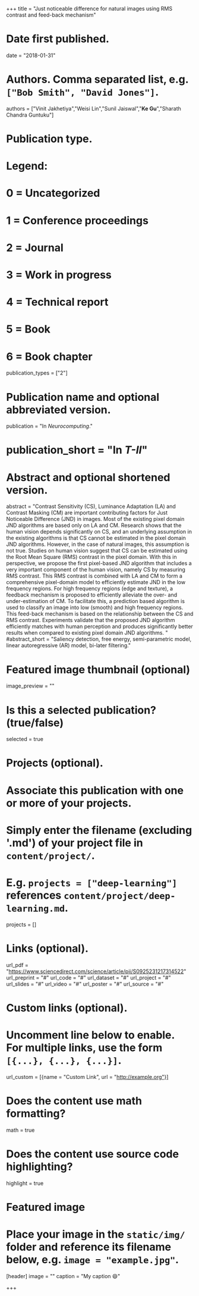 +++
title = "Just noticeable difference for natural images using RMS contrast and feed-back mechanism"

# Date first published.
date = "2018-01-31"

# Authors. Comma separated list, e.g. `["Bob Smith", "David Jones"]`.
authors = ["Vinit Jakhetiya","Weisi Lin","Sunil Jaiswal","**Ke Gu**","Sharath Chandra Guntuku"]
# Publication type.
# Legend:
# 0 = Uncategorized
# 1 = Conference proceedings
# 2 = Journal
# 3 = Work in progress
# 4 = Technical report
# 5 = Book
# 6 = Book chapter
publication_types = ["2"]

# Publication name and optional abbreviated version.
publication = "In *Neurocomputing*."
# publication_short = "In *T-II*"

# Abstract and optional shortened version.
abstract = "Contrast Sensitivity (CS), Luminance Adaptation (LA) and Contrast Masking (CM) are important contributing factors for Just Noticeable Difference (JND) in images. Most of the existing pixel domain JND algorithms are based only on LA and CM. Research shows that the human vision depends significantly on CS, and an underlying assumption in the existing algorithms is that CS cannot be estimated in the pixel domain JND algorithms. However, in the case of natural images, this assumption is not true. Studies on human vision suggest that CS can be estimated using the Root Mean Square (RMS) contrast in the pixel domain. With this in perspective, we propose the first pixel-based JND algorithm that includes a very important component of the human vision, namely CS by measuring RMS contrast. This RMS contrast is combined with LA and CM to form a comprehensive pixel-domain model to efficiently estimate JND in the low frequency regions. For high frequency regions (edge and texture), a feedback mechanism is proposed to efficiently alleviate the over- and under-estimation of CM. To facilitate this, a prediction based algorithm is used to classify an image into low (smooth) and high frequency regions. This feed-back mechanism is based on the relationship between the CS and RMS contrast. Experiments validate that the proposed JND algorithm efficiently matches with human perception and produces significantly better results when compared to existing pixel domain JND algorithms.
"
#abstract_short = "Saliency detection, free energy, semi-parametric model, linear autoregressive (AR) model, bi-later filtering."

# Featured image thumbnail (optional)
image_preview = ""

# Is this a selected publication? (true/false)
selected = true

# Projects (optional).
#   Associate this publication with one or more of your projects.
#   Simply enter the filename (excluding '.md') of your project file in `content/project/`.
#   E.g. `projects = ["deep-learning"]` references `content/project/deep-learning.md`.
projects = []

# Links (optional).
url_pdf = "https://www.sciencedirect.com/science/article/pii/S0925231217314522"
url_preprint = "#"
url_code = "#"
url_dataset = "#"
url_project = "#"
url_slides = "#"
url_video = "#"
url_poster = "#"
url_source = "#"

# Custom links (optional).
#   Uncomment line below to enable. For multiple links, use the form `[{...}, {...}, {...}]`.
 url_custom = [{name = "Custom Link", url = "http://example.org"}]

# Does the content use math formatting?
math = true

# Does the content use source code highlighting?
highlight = true

# Featured image
# Place your image in the `static/img/` folder and reference its filename below, e.g. `image = "example.jpg"`.
[header]
image = ""
caption = "My caption 😄"

+++
